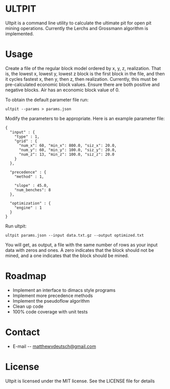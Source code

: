 ULTPIT
======
Ultpit is a command line utility to calculate the ultimate pit for open pit mining
operations. Currently the Lerchs and Grossmann algorithm is implemented.

Usage
======

Create a file of the regular block model ordered by x, y, z, realization. That is, the
lowest x, lowest y, lowest z block is the first block in the file, and then it cycles
fastest x, then y, then z, then realization. Currently, this must be pre-calculated
economic block values. Ensure there are both positive and negative blocks. Air has an
economic block value of 0.

To obtain the default parameter file run:

    ultpit --params > params.json

Modify the parameters to be appropriate. Here is an example parameter file:

    {
      "input" : {
        "type" : 1,
        "grid" : {
          "num_x": 60, "min_x": 800.0, "siz_x": 20.0,
          "num_y": 60, "min_y": 100.0, "siz_y": 20.0,
          "num_z": 13, "min_z": 100.0, "siz_z": 20.0 
        }
      },

      "precedence" : {
        "method" : 1,

        "slope" : 45.0,
        "num_benches": 8
      },

      "optimization" : {
        "engine" : 1
      }
    }

Run ultpit:

    ultpit params.json --input data.txt.gz --output optimized.txt

You will get, as output, a file with the same number of rows as your input data with zeros
and ones. A zero indicates that the block should not be mined, and a one indicates that
the block should be mined.

Roadmap
========

* Implement an interface to dimacs style programs
* Implement more precedence methods
* Implement the pseudoflow algorithm
* Clean up code 
* 100% code coverage with unit tests

Contact
========

* E-mail -- matthewvdeutsch@gmail.com

License
=======

Ultpit is licensed under the MIT license. See the LICENSE file for details
